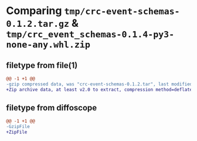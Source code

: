 # Comparing `tmp/crc-event-schemas-0.1.2.tar.gz` & `tmp/crc_event_schemas-0.1.4-py3-none-any.whl.zip`

## filetype from file(1)

```diff
@@ -1 +1 @@
-gzip compressed data, was "crc-event-schemas-0.1.2.tar", last modified: Tue Apr 25 16:02:13 2023, max compression
+Zip archive data, at least v2.0 to extract, compression method=deflate
```

## filetype from diffoscope

```diff
@@ -1 +1 @@
-GzipFile
+ZipFile
```

